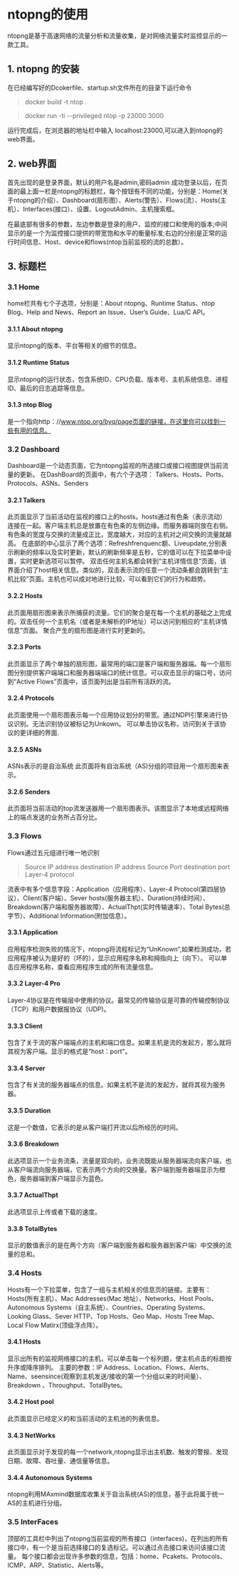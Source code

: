# ntopng的使用

ntopng是基于高速网络的流量分析和流量收集，是对网络流量实时监控显示的一款工具。
## 1. ntopng 的安装
在已经编写好的Dcokerfile、startup.sh文件所在的目录下运行命令
>docker build -t ntop .

>docker run -ti --privileged ntop -p 23000:3000

运行完成后，在浏览器的地址栏中输入 localhost:23000,可以进入到ntopng的web界面。

## 2. web界面
首先出现的是登录界面，默认的用户名是admin,密码admin
成功登录以后，在页面的最上面一栏是ntopng的标题栏，每个按钮有不同的功能，分别是：Home(关于ntopng的介绍）、Dashboard(扇形图）、Alerts(警告）、Flows(流）、Hosts(主机）、Interfaces(接口）、设置、LogoutAdmin、主机搜索框。

在最底部有很多的参数，左边参数是登录的用户、监控的接口和使用的版本;中间显示的是一个为监控接口提供的带宽饱和水平的衡量标准;右边的分别是正常的运行时间信息、Host、device和flows(ntop当前监视的流的总数）。

## 3. 标题栏
### 3.1 Home
home栏共有七个子选项，分别是：About ntopng、Runtime Status、ntop Blog、Help and News、Report an Issue、User’s Guide、Lua/C API。
#### 3.1.1 About ntopng
显示ntopng的版本、平台等相关的细节的信息。
#### 3.1.2 Runtime Status
显示ntopng的运行状态，包含系统ID、CPU负载、版本号、主机系统信息、进程ID、最后的日志追踪等信息。
#### 3.1.3 ntop Blog
是一个指向http：//www.ntop.org/byq/page页面的链接，在这里你可以找到一些有用的信息。
### 3.2 Dashboard
Dashboard是一个动态页面，它为ntopng监视的所选接口或接口视图提供当前流量的更新。
在DashBoard的页面中，有六个子选项： Talkers、Hosts、Ports、Protocols、ASNs、Senders
#### 3.2.1 Talkers
此页面显示了当前活动在监视的接口上的hosts。hosts通过有色条（表示流动）连接在一起。客户端主机总是放置在有色条的左侧边缘。而服务器端则放在右侧。有色条的宽度与交换的流量成正比，宽度越大，对应的主机对之间交换的流量就越高。
在底部的中心显示了两个选项：Refreshfrenquenc额、Liveupdate,分别表示刷新的频率以及实时更新，默认的刷新频率是五秒，它的值可以在下拉菜单中设置，实时更新选项可以暂停。
双击任何主机名都会转到“主机详情信息”页面，该界面介绍了host相关信息。类似的，双击表示流的任意一个流动条都会跳转到“主机比较”页面。主机也可以成对地进行比较，可以看到它们的行为和趋势。
#### 3.2.2 Hosts
此页面用扇形图来表示所捕获的流量。它们的聚合是在每一个主机的基础之上完成的。双击任何一个主机名（或者是未解析的IP地址）可以访问到相应的“主机详情信息”页面。
聚合产生的扇形图是进行实时更新的。
#### 3.2.3 Ports
此页面显示了两个单独的扇形图，最常用的端口是客户端和服务器端。每一个扇形图分别提供客户端端口和服务器端端口的统计信息。可以双击显示的端口号，访问到“Active Flows”页面中，该页面列出是当前所有活跃的流。
#### 3.2.4 Protocols
此页面使用一个扇形图表示每一个应用协议划分的带宽。通过NDPI引擎来进行协议识别。无法识别协议被标记为Unkown。
可以单击协议名称，访问到关于该协议的更详细的界面.
#### 3.2.5 ASNs
ASNs表示的是自治系统
此页面将有自治系统（AS)分组的项目用一个扇形图来表示。
#### 3.2.6 Senders
此页面将当前活动的top流发送器用一个扇形图表示。该图显示了本地或远程网络上的端点发送的业务所占百分比。

### 3.3 Flows
Flows通过五元组进行唯一地识别
>Source IP address
destination IP address
Source Port 
destination port
Layer-4 protocol

流表中有多个信息字段：Application（应用程序）、Layer-4 Protocol(第四层协议）、Client(客户端）、Sever hosts(服务器主机）、Duration(持续时间）、Breakdown(客户端和服务器故障）、ActualThpt(实时传输速率）、Total Bytes(总字节）、Additional Information(附加信息）。
#### 3.3.1 Application
应用程序检测失败的情况下，ntopng将流程标记为“UnKnown”,如果检测成功，若应用程序被认为是好的（坏的），显示应用程序名称和拇指向上（向下）。
可以单击应用程序名称，查看应用程序生成的所有流量信息。
#### 3.3.2 Layer-4 Pro
Layer-4协议是在传输层中使用的协议。最常见的传输协议是可靠的传输控制协议（TCP）和用户数据报协议（UDP)。
#### 3.3.3 Client
包含了关于流的客户端端点的主机和端口信息。如果主机是流的发起方，那么就将其视为客户端。显示的格式是“host：port"。
#### 3.3.4 Server
包含了有关流的服务器端点的信息。如果主机不是流的发起方，就将其视为服务器。
#### 3.3.5 Duration
这是一个数值，它表示的是从客户端打开流以后所经历的时间。
#### 3.3.6 Breakdown
此选项显示一个业务流条，流量是双向的，业务流既能从服务器端流向客户端，也从客户端流向服务器端，它表示两个方向的交换量。客户端到服务器端显示为橙色，服务器端到客户端显示为蓝色。
#### 3.3.7 ActualThpt
此选项显示上传或者下载的速度。
#### 3.3.8 TotalBytes
显示的数值表示的是在两个方向（客户端到服务器和服务器到客户端）中交换的流量的总和。
### 3.4 Hosts
Hosts有一个下拉菜单，包含了一组与主机相关的信息页的链接。主要有：Hosts(所有主机）、Mac Addresses(Mac 地址）、Networks、Host Pools、Autonomous Systems（自主系统）、Countries、Operating Systems、Looking Glass、Sever HTTP、Top Hosts、Geo Map、Hosts Tree Map、Local Flow Matirx(顶级浮点阵）。
#### 3.4.1 Hosts
显示出所有的监视网络接口的主机，可以单击每一个标列题，使主机点击的标题按升序或降序排列。
主要的参数：IP Address、Location、Flows、Alerts、Name、seensince(观察到主机发送/接收的第一个分组以来的时间量）、Breakdown 、Throughput、TotalBytes。
#### 3.4.2 Host pool
此页面显示已经定义的和当前活动的主机池的列表信息。
#### 3.4.3 NetWorks
此页面显示对于发现的每一个network,ntopng显示出主机数、触发的警报、发现日期、故障、吞吐量、通信量等信息。
#### 3.4.4  Autonomous Systems
ntopng利用MAxmind数据库收集关于自治系统(AS)的信息，基于此将属于统一AS的主机进行分组。
### 3.5 InterFaces
顶部的工具栏中列出了ntopng当前监视的所有接口（interfaces)，在列出的所有接口中，有一个是当前选择接口的复选标记。可以通过点击接口来访问该接口流量。
每个接口都会出现许多参数的信息，包括：home、Pcakets、Protocols、ICMP、ARP、Statistic、Alerts等。
